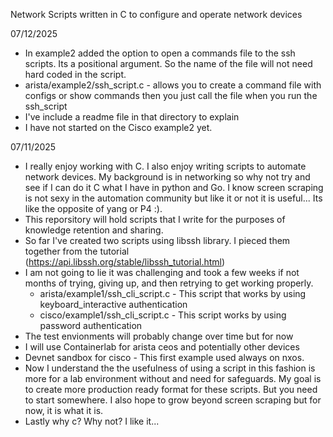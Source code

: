 Network Scripts written in C to configure and operate network devices

07/12/2025
- In example2 added the option to open a commands file to the ssh scripts. Its a positional argument. So the name of the file will not need hard coded in the script.
- arista/example2/ssh_script.c - allows you to create a command file with configs or show commands then you just call the file when you run the ssh_script
- I've include a readme file in that directory to explain
- I have not started on the Cisco example2 yet.

07/11/2025
- I really enjoy working with C. I also enjoy writing scripts to automate network devices. My background is in networking so why not try and see if I can do it C what I have in python and Go. I know screen scraping is not sexy in the automation community but like it or not it is useful... Its like the opposite of yang or P4 :).
- This reporsitory will hold scripts that I write for the purposes of knowledge retention and sharing.
- So far I've created two scripts using libssh library. I pieced them together from the tutorial (https://api.libssh.org/stable/libssh_tutorial.html)
- I am not going to lie it was challenging and took a few weeks if not months of trying, giving up, and then retrying to get working properly.
   * arista/example1/ssh_cli_script.c - This script that works by using keyboard_interactive authentication
   * cisco/example1/ssh_cli_script.c - This script works by using password authentication
- The test envionments will probably change over time but for now 
- I will use Containerlab for arista ceos and potentially other devices
- Devnet sandbox for cisco - This first example used always on nxos.
- Now I understand the the usefulness of using a script in this fashion is more for a lab environment without and need for safeguards. My goal is to create more production ready format for these scripts. But you need to start somewhere. I also hope to grow beyond screen scraping but for now, it is what it is.
- Lastly why c? Why not? I like it...
